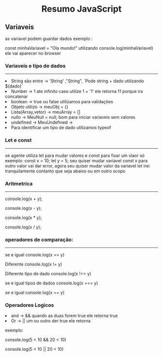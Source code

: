<h1 align="center">Resumo JavaScript </h1>

<h2>Variaveis</h2>
<p>as variavel podem guardar dados exemplo :</p>
<p>
  const minhaVariavel = "Ola mundo!" utilizando console.log(minhaVariavel) ele
  vai aparecer no browser
</p>

<h3>Variaveis e tipo de dados</h3>
<hr>
<li>
  String são entre -> 'String' ,"String", `Pode string + dado utilizando
  ${dado}`
</li>

<li>
  Number -> 1 ate infinito caso utilize 1 + '1' ele retorna 11 porque ira
  concatenar
</li>

<li>boolean -> true ou false utilizamos para validações</li>
<li>Objeto utilizo -> meuObj = {}</li>
<li>Lista(Array,vetor) -> meuArray = []</li>
<li>nullo -> MeuNull = null; bom para iniciar variaveis sem valores</li>
<li>undefined -> MeuUndefined -></li>
<li>Para identificar um tipo de dado utilizamos typeof</li>

<h3>Let e const</h3>
<hr>

<p>
  se agente utiliza let para mudar valores e const para fixar um vlaor só
  exemplo: const x = 10; let y = 5; seu quiser mudar variavel const x para outro
  valor vai dar error, agora seu quiser mudar valor da variavel let irei
  tranquilamente contanto que seja abaixo ou em outro scopo
</p>

<h3>Aritmetrica</h3>
<hr>

<p> console.log(x + y);</p>
<p> console.log(x - y);</p>
<p> console.log(x * y);</p>
<p> console.log(x /
  y);
</p>
<h3>operadores de comparação:</h3>
<hr>
<p>se e igual console.log(x == y)</p>
<p>Diferente console.log(x != y)</p>
<p>Diferente tipo de dado console.log(x !== y)</p>
<p>se e igual tipos de dados console.log(x === y)</p>
<p>se e igual console.log(x == y)</p>

<h3>Operadores Logicos</h3>
<li>and -> && quando as duas forem true ele retorna true</li>
<li>Or -> || um ou outro der true ele retorna</li>
<p>exemplo:</p>
<p>console.log(5 < 10 && 20 < 10)</p>
<p>console.log(5 < 10 || 20 < 10)</p>